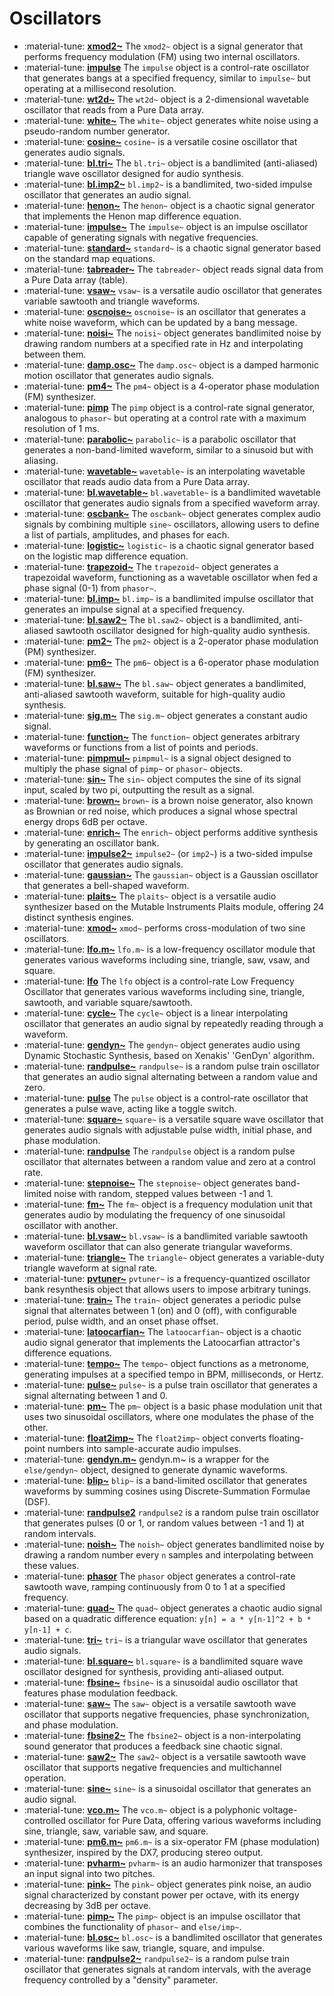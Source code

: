 # Oscillators

<div class="grid cards" markdown>

- :material-tune: [__xmod2~__](../../objects/xmod2~.md) The `xmod2~` object is a signal generator that performs frequency modulation (FM) using two internal oscillators.
- :material-tune: [__impulse__](../../objects/impulse.md) The `impulse` object is a control-rate oscillator that generates bangs at a specified frequency, similar to `impulse~` but operating at a millisecond resolution.
- :material-tune: [__wt2d~__](../../objects/wt2d~.md) The `wt2d~` object is a 2-dimensional wavetable oscillator that reads from a Pure Data array.
- :material-tune: [__white~__](../../objects/white~.md) The `white~` object generates white noise using a pseudo-random number generator.
- :material-tune: [__cosine~__](../../objects/cosine~.md) `cosine~` is a versatile cosine oscillator that generates audio signals.
- :material-tune: [__bl.tri~__](../../objects/bl.tri~.md) The `bl.tri~` object is a bandlimited (anti-aliased) triangle wave oscillator designed for audio synthesis.
- :material-tune: [__bl.imp2~__](../../objects/bl.imp2~.md) `bl.imp2~` is a bandlimited, two-sided impulse oscillator that generates an audio signal.
- :material-tune: [__henon~__](../../objects/henon~.md) The `henon~` object is a chaotic signal generator that implements the Henon map difference equation.
- :material-tune: [__impulse~__](../../objects/impulse~.md) The `impulse~` object is an impulse oscillator capable of generating signals with negative frequencies.
- :material-tune: [__standard~__](../../objects/standard~.md) `standard~` is a chaotic signal generator based on the standard map equations.
- :material-tune: [__tabreader~__](../../objects/tabreader~.md) The `tabreader~` object reads signal data from a Pure Data array (table).
- :material-tune: [__vsaw~__](../../objects/vsaw~.md) `vsaw~` is a versatile audio oscillator that generates variable sawtooth and triangle waveforms.
- :material-tune: [__oscnoise~__](../../objects/oscnoise~.md) `oscnoise~` is an oscillator that generates a white noise waveform, which can be updated by a bang message.
- :material-tune: [__noisi~__](../../objects/noisi~.md) The `noisi~` object generates bandlimited noise by drawing random numbers at a specified rate in Hz and interpolating between them.
- :material-tune: [__damp.osc~__](../../objects/damp.osc~.md) The `damp.osc~` object is a damped harmonic motion oscillator that generates audio signals.
- :material-tune: [__pm4~__](../../objects/pm4~.md) The `pm4~` object is a 4-operator phase modulation (FM) synthesizer.
- :material-tune: [__pimp__](../../objects/pimp.md) The `pimp` object is a control-rate signal generator, analogous to `phasor~` but operating at a control rate with a maximum resolution of 1 ms.
- :material-tune: [__parabolic~__](../../objects/parabolic~.md) `parabolic~` is a parabolic oscillator that generates a non-band-limited waveform, similar to a sinusoid but with aliasing.
- :material-tune: [__wavetable~__](../../objects/wavetable~.md) `wavetable~` is an interpolating wavetable oscillator that reads audio data from a Pure Data array.
- :material-tune: [__bl.wavetable~__](../../objects/bl.wavetable~.md) `bl.wavetable~` is a bandlimited wavetable oscillator that generates audio signals from a specified waveform array.
- :material-tune: [__oscbank~__](../../objects/oscbank~.md) The `oscbank~` object generates complex audio signals by combining multiple `sine~` oscillators, allowing users to define a list of partials, amplitudes, and phases for each.
- :material-tune: [__logistic~__](../../objects/logistic~.md) `logistic~` is a chaotic signal generator based on the logistic map difference equation.
- :material-tune: [__trapezoid~__](../../objects/trapezoid~.md) The `trapezoid~` object generates a trapezoidal waveform, functioning as a wavetable oscillator when fed a phase signal (0-1) from `phasor~`.
- :material-tune: [__bl.imp~__](../../objects/bl.imp~.md) `bl.imp~` is a bandlimited impulse oscillator that generates an impulse signal at a specified frequency.
- :material-tune: [__bl.saw2~__](../../objects/bl.saw2~.md) The `bl.saw2~` object is a bandlimited, anti-aliased sawtooth oscillator designed for high-quality audio synthesis.
- :material-tune: [__pm2~__](../../objects/pm2~.md) The `pm2~` object is a 2-operator phase modulation (PM) synthesizer.
- :material-tune: [__pm6~__](../../objects/pm6~.md) The `pm6~` object is a 6-operator phase modulation (FM) synthesizer.
- :material-tune: [__bl.saw~__](../../objects/bl.saw~.md) The `bl.saw~` object generates a bandlimited, anti-aliased sawtooth waveform, suitable for high-quality audio synthesis.
- :material-tune: [__sig.m~__](../../objects/sig.m~.md) The `sig.m~` object generates a constant audio signal.
- :material-tune: [__function~__](../../objects/function~.md) The `function~` object generates arbitrary waveforms or functions from a list of points and periods.
- :material-tune: [__pimpmul~__](../../objects/pimpmul~.md) `pimpmul~` is a signal object designed to multiply the phase signal of `pimp~` or `phasor~` objects.
- :material-tune: [__sin~__](../../objects/sin~.md) The `sin~` object computes the sine of its signal input, scaled by two pi, outputting the result as a signal.
- :material-tune: [__brown~__](../../objects/brown~.md) `brown~` is a brown noise generator, also known as Brownian or red noise, which produces a signal whose spectral energy drops 6dB per octave.
- :material-tune: [__enrich~__](../../objects/enrich~.md) The `enrich~` object performs additive synthesis by generating an oscillator bank.
- :material-tune: [__impulse2~__](../../objects/impulse2~.md) `impulse2~` (or `imp2~`) is a two-sided impulse oscillator that generates audio signals.
- :material-tune: [__gaussian~__](../../objects/gaussian~.md) The `gaussian~` object is a Gaussian oscillator that generates a bell-shaped waveform.
- :material-tune: [__plaits~__](../../objects/plaits~.md) The `plaits~` object is a versatile audio synthesizer based on the Mutable Instruments Plaits module, offering 24 distinct synthesis engines.
- :material-tune: [__xmod~__](../../objects/xmod~.md) `xmod~` performs cross-modulation of two sine oscillators.
- :material-tune: [__lfo.m~__](../../objects/lfo.m~.md) `lfo.m~` is a low-frequency oscillator module that generates various waveforms including sine, triangle, saw, vsaw, and square.
- :material-tune: [__lfo__](../../objects/lfo.md) The `lfo` object is a control-rate Low Frequency Oscillator that generates various waveforms including sine, triangle, sawtooth, and variable square/sawtooth.
- :material-tune: [__cycle~__](../../objects/cycle~.md) The `cycle~` object is a linear interpolating oscillator that generates an audio signal by repeatedly reading through a waveform.
- :material-tune: [__gendyn~__](../../objects/gendyn~.md) The `gendyn~` object generates audio using Dynamic Stochastic Synthesis, based on Xenakis' 'GenDyn' algorithm.
- :material-tune: [__randpulse~__](../../objects/randpulse~.md) `randpulse~` is a random pulse train oscillator that generates an audio signal alternating between a random value and zero.
- :material-tune: [__pulse__](../../objects/pulse.md) The `pulse` object is a control-rate oscillator that generates a pulse wave, acting like a toggle switch.
- :material-tune: [__square~__](../../objects/square~.md) `square~` is a versatile square wave oscillator that generates audio signals with adjustable pulse width, initial phase, and phase modulation.
- :material-tune: [__randpulse__](../../objects/randpulse.md) The `randpulse` object is a random pulse oscillator that alternates between a random value and zero at a control rate.
- :material-tune: [__stepnoise~__](../../objects/stepnoise~.md) The `stepnoise~` object generates band-limited noise with random, stepped values between -1 and 1.
- :material-tune: [__fm~__](../../objects/fm~.md) The `fm~` object is a frequency modulation unit that generates audio by modulating the frequency of one sinusoidal oscillator with another.
- :material-tune: [__bl.vsaw~__](../../objects/bl.vsaw~.md) `bl.vsaw~` is a bandlimited variable sawtooth waveform oscillator that can also generate triangular waveforms.
- :material-tune: [__triangle~__](../../objects/triangle~.md) The `triangle~` object generates a variable-duty triangle waveform at signal rate.
- :material-tune: [__pvtuner~__](../../objects/pvtuner~.md) `pvtuner~` is a frequency-quantized oscillator bank resynthesis object that allows users to impose arbitrary tunings.
- :material-tune: [__train~__](../../objects/train~.md) The `train~` object generates a periodic pulse signal that alternates between 1 (on) and 0 (off), with configurable period, pulse width, and an onset phase offset.
- :material-tune: [__latoocarfian~__](../../objects/latoocarfian~.md) The `latoocarfian~` object is a chaotic audio signal generator that implements the Latoocarfian attractor's difference equations.
- :material-tune: [__tempo~__](../../objects/tempo~.md) The `tempo~` object functions as a metronome, generating impulses at a specified tempo in BPM, milliseconds, or Hertz.
- :material-tune: [__pulse~__](../../objects/pulse~.md) `pulse~` is a pulse train oscillator that generates a signal alternating between 1 and 0.
- :material-tune: [__pm~__](../../objects/pm~.md) The `pm~` object is a basic phase modulation unit that uses two sinusoidal oscillators, where one modulates the phase of the other.
- :material-tune: [__float2imp~__](../../objects/float2imp~.md) The `float2imp~` object converts floating-point numbers into sample-accurate audio impulses.
- :material-tune: [__gendyn.m~__](../../objects/gendyn.m~.md) gendyn.m~ is a wrapper for the `else/gendyn~` object, designed to generate dynamic waveforms.
- :material-tune: [__blip~__](../../objects/blip~.md) `blip~` is a band-limited oscillator that generates waveforms by summing cosines using Discrete-Summation Formulae (DSF).
- :material-tune: [__randpulse2__](../../objects/randpulse2.md) `randpulse2` is a random pulse train oscillator that generates pulses (0 or 1, or random values between -1 and 1) at random intervals.
- :material-tune: [__noish~__](../../objects/noish~.md) The `noish~` object generates bandlimited noise by drawing a random number every `n` samples and interpolating between these values.
- :material-tune: [__phasor__](../../objects/phasor.md) The `phasor` object generates a control-rate sawtooth wave, ramping continuously from 0 to 1 at a specified frequency.
- :material-tune: [__quad~__](../../objects/quad~.md) The `quad~` object generates a chaotic audio signal based on a quadratic difference equation: `y[n] = a * y[n-1]^2 + b * y[n-1] + c`.
- :material-tune: [__tri~__](../../objects/tri~.md) `tri~` is a triangular wave oscillator that generates audio signals.
- :material-tune: [__bl.square~__](../../objects/bl.square~.md) `bl.square~` is a bandlimited square wave oscillator designed for synthesis, providing anti-aliased output.
- :material-tune: [__fbsine~__](../../objects/fbsine~.md) `fbsine~` is a sinusoidal audio oscillator that features phase modulation feedback.
- :material-tune: [__saw~__](../../objects/saw~.md) The `saw~` object is a versatile sawtooth wave oscillator that supports negative frequencies, phase synchronization, and phase modulation.
- :material-tune: [__fbsine2~__](../../objects/fbsine2~.md) The `fbsine2~` object is a non-interpolating sound generator that produces a feedback sine chaotic signal.
- :material-tune: [__saw2~__](../../objects/saw2~.md) The `saw2~` object is a versatile sawtooth wave oscillator that supports negative frequencies and multichannel operation.
- :material-tune: [__sine~__](../../objects/sine~.md) `sine~` is a sinusoidal oscillator that generates an audio signal.
- :material-tune: [__vco.m~__](../../objects/vco.m~.md) The `vco.m~` object is a polyphonic voltage-controlled oscillator for Pure Data, offering various waveforms including sine, triangle, saw, variable saw, and square.
- :material-tune: [__pm6.m~__](../../objects/pm6.m~.md) `pm6.m~` is a six-operator FM (phase modulation) synthesizer, inspired by the DX7, producing stereo output.
- :material-tune: [__pvharm~__](../../objects/pvharm~.md) `pvharm~` is an audio harmonizer that transposes an input signal into two pitches.
- :material-tune: [__pink~__](../../objects/pink~.md) The `pink~` object generates pink noise, an audio signal characterized by constant power per octave, with its energy decreasing by 3dB per octave.
- :material-tune: [__pimp~__](../../objects/pimp~.md) The `pimp~` object is an impulse oscillator that combines the functionality of `phasor~` and `else/imp~`.
- :material-tune: [__bl.osc~__](../../objects/bl.osc~.md) `bl.osc~` is a bandlimited oscillator that generates various waveforms like saw, triangle, square, and impulse.
- :material-tune: [__randpulse2~__](../../objects/randpulse2~.md) `randpulse2~` is a random pulse train oscillator that generates signals at random intervals, with the average frequency controlled by a "density" parameter.

</div>